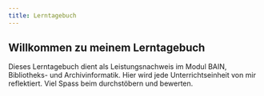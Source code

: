 ```yaml
---
title: Lerntagebuch
---
```


## Willkommen zu meinem Lerntagebuch

Dieses Lerntagebuch dient als Leistungsnachweis im Modul BAIN, Bibliotheks- und Archivinformatik. Hier wird jede Unterrichtseinheit von mir reflektiert. Viel Spass beim durchstöbern und bewerten.
